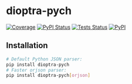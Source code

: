 # dioptra-pych

[![Coverage][coverage-badge]][coverage-url]
[![PyPI Status][pypi-workflow-badge]][pypi-workflow-url]
[![Tests Status][tests-workflow-badge]][tests-workflow-url]
[![PyPI][pypi-badge]][pypi-url]

## Installation

```bash
# Default Python JSON parser:
pip install dioptra-pych
# Faster orjson parser:
pip install dioptra-pych[orjson]
```

[coverage-badge]: https://img.shields.io/codecov/c/github/dioptra-io/pych?logo=codecov&logoColor=white

[coverage-url]: https://codecov.io/gh/dioptra-io/pych

[pypi-workflow-badge]: https://img.shields.io/github/workflow/status/dioptra-io/pych/PyPI?logo=github&label=pypi

[pypi-workflow-url]: https://github.com/dioptra-io/pych/actions/workflows/pypi.yml

[tests-workflow-badge]: https://img.shields.io/github/workflow/status/dioptra-io/pych/Tests?logo=github&label=tests

[tests-workflow-url]: https://github.com/dioptra-io/pych/actions/workflows/tests.yml

[pypi-badge]: https://img.shields.io/pypi/v/dioptra-pych?logo=pypi&logoColor=white

[pypi-url]: https://pypi.org/project/dioptra-pych/
